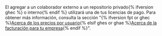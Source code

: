El agregar a un colaborador externo a un repositorio privado{% ifversion ghec %} o interno{% endif %} utilizará una de tus licencias de pago. Para obtener más información, consulta la sección "{% ifversion fpt or ghec %}[Acerca de los precios por usuario](/billing/managing-billing-for-your-github-account/about-per-user-pricing){% elsif ghes or ghae %}[Acerca de la facturación para tu empresa](/billing/managing-billing-for-your-github-account/about-billing-for-your-enterprise){% endif %}".
